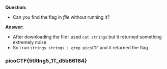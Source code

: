 __Question:__

- Can you find the flag in _file_ without running it?

__Answer:__

- After downloading the file i used `cat strings` but it returned something extremely noise
- So i run `strings strings | grep picoCTF` and it returned the flag  

### picoCTF{5tRIng5_1T_d5b86184}
